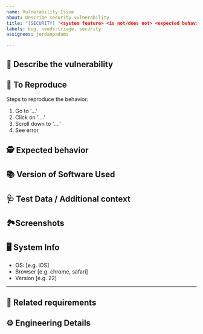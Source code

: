 ```yaml
---
name: Vulnerability Issue
about: Describe security vulnerability
title: "[SECURITY] "<system feature> <is not/does not> <expected behaviour>""
labels: bug, needs:triage, security
assignees: jordanpadams

---
```


## 🐛 Describe the vulnerability
<!-- A clear and concise description of what the bug is. -->

## 📜 To Reproduce
Steps to reproduce the behavior:
1. Go to '...'
2. Click on '....'
3. Scroll down to '....'
4. See error

## 🕵️ Expected behavior
<!-- A clear and concise description of what you expected to happen -->

## 📚 Version of Software Used
<!-- Software should have a `-V` or `--version` flag to get this information. -->

## 🩺 Test Data / Additional context
<!-- If applicable, Add test data or any other context about the problem here -->

##  🏞Screenshots
<!-- If applicable, add screenshots to help explain your problem. -->

## 🖥 System Info
 - OS: [e.g. iOS]
 - Browser [e.g. chrome, safari]
 - Version [e.g. 22]

---
<!-- FOR DEV TEAM USE -->

## 🦄 Related requirements


## ⚙️ Engineering Details
